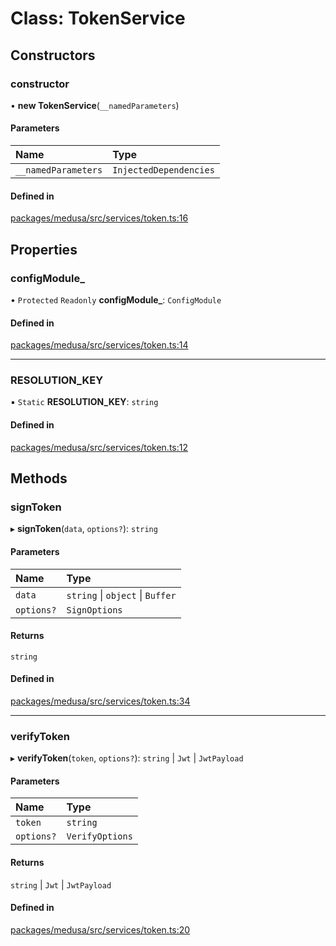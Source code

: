 # Class: TokenService

## Constructors

### constructor

• **new TokenService**(`__namedParameters`)

#### Parameters

| Name | Type |
| :------ | :------ |
| `__namedParameters` | `InjectedDependencies` |

#### Defined in

[packages/medusa/src/services/token.ts:16](https://github.com/medusajs/medusa/blob/6dafb5154/packages/medusa/src/services/token.ts#L16)

## Properties

### configModule\_

• `Protected` `Readonly` **configModule\_**: `ConfigModule`

#### Defined in

[packages/medusa/src/services/token.ts:14](https://github.com/medusajs/medusa/blob/6dafb5154/packages/medusa/src/services/token.ts#L14)

___

### RESOLUTION\_KEY

▪ `Static` **RESOLUTION\_KEY**: `string`

#### Defined in

[packages/medusa/src/services/token.ts:12](https://github.com/medusajs/medusa/blob/6dafb5154/packages/medusa/src/services/token.ts#L12)

## Methods

### signToken

▸ **signToken**(`data`, `options?`): `string`

#### Parameters

| Name | Type |
| :------ | :------ |
| `data` | `string` \| `object` \| `Buffer` |
| `options?` | `SignOptions` |

#### Returns

`string`

#### Defined in

[packages/medusa/src/services/token.ts:34](https://github.com/medusajs/medusa/blob/6dafb5154/packages/medusa/src/services/token.ts#L34)

___

### verifyToken

▸ **verifyToken**(`token`, `options?`): `string` \| `Jwt` \| `JwtPayload`

#### Parameters

| Name | Type |
| :------ | :------ |
| `token` | `string` |
| `options?` | `VerifyOptions` |

#### Returns

`string` \| `Jwt` \| `JwtPayload`

#### Defined in

[packages/medusa/src/services/token.ts:20](https://github.com/medusajs/medusa/blob/6dafb5154/packages/medusa/src/services/token.ts#L20)
